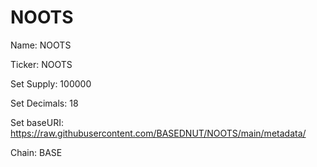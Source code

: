 # NOOTS

Name: NOOTS

Ticker: NOOTS

Set Supply: 100000

Set Decimals: 18

Set baseURI: https://raw.githubusercontent.com/BASEDNUT/NOOTS/main/metadata/

Chain: BASE
